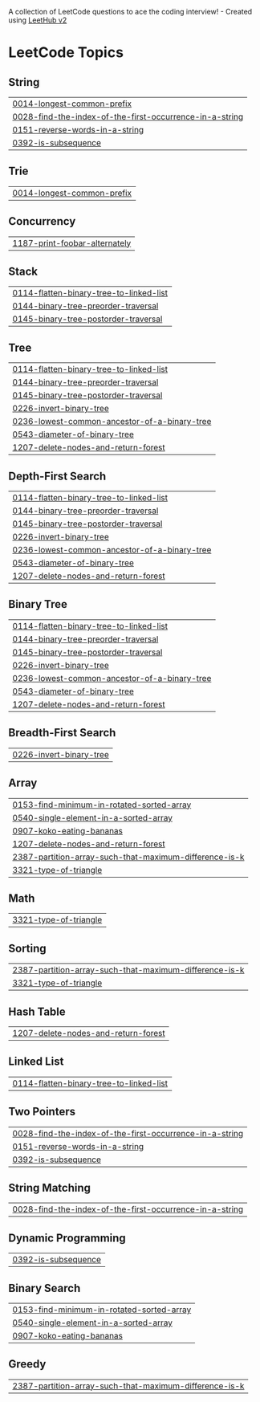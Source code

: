 A collection of LeetCode questions to ace the coding interview! - Created using [LeetHub v2](https://github.com/arunbhardwaj/LeetHub-2.0)
<!---LeetCode Topics Start-->
# LeetCode Topics
## String
|  |
| ------- |
| [0014-longest-common-prefix](https://github.com/kunalS1467/DSA/tree/master/0014-longest-common-prefix) |
| [0028-find-the-index-of-the-first-occurrence-in-a-string](https://github.com/kunalS1467/DSA/tree/master/0028-find-the-index-of-the-first-occurrence-in-a-string) |
| [0151-reverse-words-in-a-string](https://github.com/kunalS1467/DSA/tree/master/0151-reverse-words-in-a-string) |
| [0392-is-subsequence](https://github.com/kunalS1467/DSA/tree/master/0392-is-subsequence) |
## Trie
|  |
| ------- |
| [0014-longest-common-prefix](https://github.com/kunalS1467/DSA/tree/master/0014-longest-common-prefix) |
## Concurrency
|  |
| ------- |
| [1187-print-foobar-alternately](https://github.com/kunalS1467/DSA/tree/master/1187-print-foobar-alternately) |
## Stack
|  |
| ------- |
| [0114-flatten-binary-tree-to-linked-list](https://github.com/kunalS1467/DSA/tree/master/0114-flatten-binary-tree-to-linked-list) |
| [0144-binary-tree-preorder-traversal](https://github.com/kunalS1467/DSA/tree/master/0144-binary-tree-preorder-traversal) |
| [0145-binary-tree-postorder-traversal](https://github.com/kunalS1467/DSA/tree/master/0145-binary-tree-postorder-traversal) |
## Tree
|  |
| ------- |
| [0114-flatten-binary-tree-to-linked-list](https://github.com/kunalS1467/DSA/tree/master/0114-flatten-binary-tree-to-linked-list) |
| [0144-binary-tree-preorder-traversal](https://github.com/kunalS1467/DSA/tree/master/0144-binary-tree-preorder-traversal) |
| [0145-binary-tree-postorder-traversal](https://github.com/kunalS1467/DSA/tree/master/0145-binary-tree-postorder-traversal) |
| [0226-invert-binary-tree](https://github.com/kunalS1467/DSA/tree/master/0226-invert-binary-tree) |
| [0236-lowest-common-ancestor-of-a-binary-tree](https://github.com/kunalS1467/DSA/tree/master/0236-lowest-common-ancestor-of-a-binary-tree) |
| [0543-diameter-of-binary-tree](https://github.com/kunalS1467/DSA/tree/master/0543-diameter-of-binary-tree) |
| [1207-delete-nodes-and-return-forest](https://github.com/kunalS1467/DSA/tree/master/1207-delete-nodes-and-return-forest) |
## Depth-First Search
|  |
| ------- |
| [0114-flatten-binary-tree-to-linked-list](https://github.com/kunalS1467/DSA/tree/master/0114-flatten-binary-tree-to-linked-list) |
| [0144-binary-tree-preorder-traversal](https://github.com/kunalS1467/DSA/tree/master/0144-binary-tree-preorder-traversal) |
| [0145-binary-tree-postorder-traversal](https://github.com/kunalS1467/DSA/tree/master/0145-binary-tree-postorder-traversal) |
| [0226-invert-binary-tree](https://github.com/kunalS1467/DSA/tree/master/0226-invert-binary-tree) |
| [0236-lowest-common-ancestor-of-a-binary-tree](https://github.com/kunalS1467/DSA/tree/master/0236-lowest-common-ancestor-of-a-binary-tree) |
| [0543-diameter-of-binary-tree](https://github.com/kunalS1467/DSA/tree/master/0543-diameter-of-binary-tree) |
| [1207-delete-nodes-and-return-forest](https://github.com/kunalS1467/DSA/tree/master/1207-delete-nodes-and-return-forest) |
## Binary Tree
|  |
| ------- |
| [0114-flatten-binary-tree-to-linked-list](https://github.com/kunalS1467/DSA/tree/master/0114-flatten-binary-tree-to-linked-list) |
| [0144-binary-tree-preorder-traversal](https://github.com/kunalS1467/DSA/tree/master/0144-binary-tree-preorder-traversal) |
| [0145-binary-tree-postorder-traversal](https://github.com/kunalS1467/DSA/tree/master/0145-binary-tree-postorder-traversal) |
| [0226-invert-binary-tree](https://github.com/kunalS1467/DSA/tree/master/0226-invert-binary-tree) |
| [0236-lowest-common-ancestor-of-a-binary-tree](https://github.com/kunalS1467/DSA/tree/master/0236-lowest-common-ancestor-of-a-binary-tree) |
| [0543-diameter-of-binary-tree](https://github.com/kunalS1467/DSA/tree/master/0543-diameter-of-binary-tree) |
| [1207-delete-nodes-and-return-forest](https://github.com/kunalS1467/DSA/tree/master/1207-delete-nodes-and-return-forest) |
## Breadth-First Search
|  |
| ------- |
| [0226-invert-binary-tree](https://github.com/kunalS1467/DSA/tree/master/0226-invert-binary-tree) |
## Array
|  |
| ------- |
| [0153-find-minimum-in-rotated-sorted-array](https://github.com/kunalS1467/DSA/tree/master/0153-find-minimum-in-rotated-sorted-array) |
| [0540-single-element-in-a-sorted-array](https://github.com/kunalS1467/DSA/tree/master/0540-single-element-in-a-sorted-array) |
| [0907-koko-eating-bananas](https://github.com/kunalS1467/DSA/tree/master/0907-koko-eating-bananas) |
| [1207-delete-nodes-and-return-forest](https://github.com/kunalS1467/DSA/tree/master/1207-delete-nodes-and-return-forest) |
| [2387-partition-array-such-that-maximum-difference-is-k](https://github.com/kunalS1467/DSA/tree/master/2387-partition-array-such-that-maximum-difference-is-k) |
| [3321-type-of-triangle](https://github.com/kunalS1467/DSA/tree/master/3321-type-of-triangle) |
## Math
|  |
| ------- |
| [3321-type-of-triangle](https://github.com/kunalS1467/DSA/tree/master/3321-type-of-triangle) |
## Sorting
|  |
| ------- |
| [2387-partition-array-such-that-maximum-difference-is-k](https://github.com/kunalS1467/DSA/tree/master/2387-partition-array-such-that-maximum-difference-is-k) |
| [3321-type-of-triangle](https://github.com/kunalS1467/DSA/tree/master/3321-type-of-triangle) |
## Hash Table
|  |
| ------- |
| [1207-delete-nodes-and-return-forest](https://github.com/kunalS1467/DSA/tree/master/1207-delete-nodes-and-return-forest) |
## Linked List
|  |
| ------- |
| [0114-flatten-binary-tree-to-linked-list](https://github.com/kunalS1467/DSA/tree/master/0114-flatten-binary-tree-to-linked-list) |
## Two Pointers
|  |
| ------- |
| [0028-find-the-index-of-the-first-occurrence-in-a-string](https://github.com/kunalS1467/DSA/tree/master/0028-find-the-index-of-the-first-occurrence-in-a-string) |
| [0151-reverse-words-in-a-string](https://github.com/kunalS1467/DSA/tree/master/0151-reverse-words-in-a-string) |
| [0392-is-subsequence](https://github.com/kunalS1467/DSA/tree/master/0392-is-subsequence) |
## String Matching
|  |
| ------- |
| [0028-find-the-index-of-the-first-occurrence-in-a-string](https://github.com/kunalS1467/DSA/tree/master/0028-find-the-index-of-the-first-occurrence-in-a-string) |
## Dynamic Programming
|  |
| ------- |
| [0392-is-subsequence](https://github.com/kunalS1467/DSA/tree/master/0392-is-subsequence) |
## Binary Search
|  |
| ------- |
| [0153-find-minimum-in-rotated-sorted-array](https://github.com/kunalS1467/DSA/tree/master/0153-find-minimum-in-rotated-sorted-array) |
| [0540-single-element-in-a-sorted-array](https://github.com/kunalS1467/DSA/tree/master/0540-single-element-in-a-sorted-array) |
| [0907-koko-eating-bananas](https://github.com/kunalS1467/DSA/tree/master/0907-koko-eating-bananas) |
## Greedy
|  |
| ------- |
| [2387-partition-array-such-that-maximum-difference-is-k](https://github.com/kunalS1467/DSA/tree/master/2387-partition-array-such-that-maximum-difference-is-k) |
<!---LeetCode Topics End-->